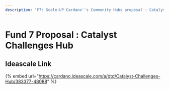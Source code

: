 ```yaml
---
description: 'F7: Scale-UP Cardano''s Community Hubs proposal : Catalyst Challenges Hub'
---
```


# Fund 7 Proposal : Catalyst Challenges Hub

## Ideascale Link

{% embed url="https://cardano.ideascale.com/a/dtd/Catalyst-Challenges-Hub/383377-48088" %}
